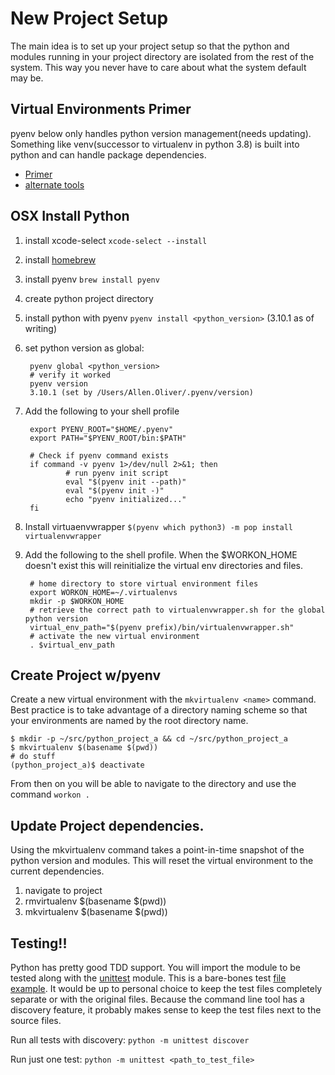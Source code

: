 # New Project Setup
The main idea is to set up your project setup so that the python and modules running in your project directory are isolated from the rest of the system. This way you never have to care about what the system default may be.

## Virtual Environments Primer
pyenv below only handles python version management(needs updating). Something like venv(successor to virtualenv in python 3.8) is built into python and can handle package dependencies.
* [Primer](https://realpython.com/python-virtual-environments-a-primer/)
* [alternate tools](https://realpython.com/python-virtual-environments-a-primer/#use-third-party-tools)

## OSX Install Python
1. install xcode-select ```xcode-select --install```
2. install [homebrew](https://brew.sh/)
3. install pyenv ```brew install pyenv```
4. create python project directory
5. install python with pyenv ```pyenv install <python_version>``` (3.10.1 as of writing)
6. set python version as global:

        pyenv global <python_version>
        # verify it worked
        pyenv version
        3.10.1 (set by /Users/Allen.Oliver/.pyenv/version)
5. Add the following to your shell profile

        export PYENV_ROOT="$HOME/.pyenv"
        export PATH="$PYENV_ROOT/bin:$PATH"

        # Check if pyenv command exists
        if command -v pyenv 1>/dev/null 2>&1; then
                # run pyenv init script
                eval "$(pyenv init --path)"
                eval "$(pyenv init -)"
                echo "pyenv initialized..."
        fi
6. Install virtuaenvwrapper ```$(pyenv which python3) -m pop install virtualenvwrapper```
7. Add the following to the shell profile. When the $WORKON_HOME doesn't exist this will reinitialize the virtual env directories and files.

        # home directory to store virtual environment files
        export WORKON_HOME=~/.virtualenvs
        mkdir -p $WORKON_HOME
        # retrieve the correct path to virtualenvwrapper.sh for the global python version
        virtual_env_path="$(pyenv prefix)/bin/virtualenvwrapper.sh"
        # activate the new virtual environment
        . $virtual_env_path

## Create Project w/pyenv
Create a new virtual environment with the ```mkvirtualenv <name>``` command. Best practice is to take advantage of a directory naming scheme so that your environments are named by the root directory name.

    $ mkdir -p ~/src/python_project_a && cd ~/src/python_project_a
    $ mkvirtualenv $(basename $(pwd))
    # do stuff
    (python_project_a)$ deactivate
From then on you will be able to navigate to the directory and use the command ```workon .```

## Update Project dependencies.
Using the mkvirtualenv command takes a point-in-time snapshot of the python version and modules. This will reset the virtual environment to the current dependencies.
1. navigate to project
2. rmvirtualenv $(basename $(pwd))
3. mkvirtualenv $(basename $(pwd))

## Testing!!
Python has pretty good TDD support. You will import the module to be tested along with the [unittest](https://docs.python.org/3/library/unittest.html) module. This is a bare-bones test [file example](https://github.com/adoliver/notes/blob/9e1f4afc051ec919530596c6436d4b94a63fbe7f/examples/python/test_bare_bones.py). It would be up to personal choice to keep the test files completely separate or with the original files. Because the command line tool has a discovery feature, it probably makes sense to keep the test files next to the source files.

Run all tests with discovery: ```python -m unittest discover```

Run just one test: ```python -m unittest <path_to_test_file>```
